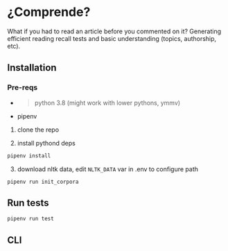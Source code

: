 # ¿Comprende?
What if you had to read an article before you commented on it?
Generating efficient reading recall tests and basic understanding (topics, authorship, etc).


## Installation

### Pre-reqs
* > python 3.8 (might work with lower pythons, ymmv)
* pipenv

1. clone the repo

2. install pythond deps
```bash
pipenv install
```

3. download nltk data, edit `NLTK_DATA` var in .env to configure path
```
pipenv run init_corpora
```

## Run tests
```
pipenv run test
```

## CLI
